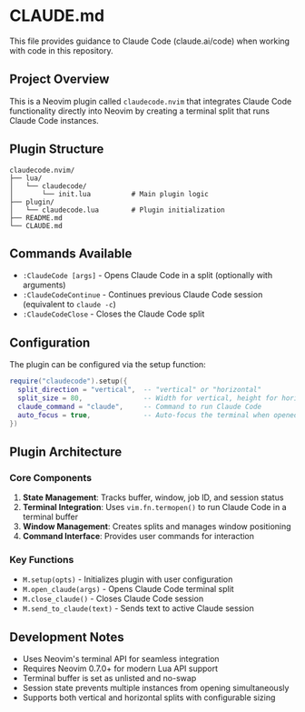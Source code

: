 # CLAUDE.md

This file provides guidance to Claude Code (claude.ai/code) when working with code in this repository.

## Project Overview

This is a Neovim plugin called `claudecode.nvim` that integrates Claude Code functionality directly into Neovim by creating a terminal split that runs Claude Code instances.

## Plugin Structure

```
claudecode.nvim/
├── lua/
│   └── claudecode/
│       └── init.lua          # Main plugin logic
├── plugin/
│   └── claudecode.lua        # Plugin initialization
├── README.md
└── CLAUDE.md
```

## Commands Available

- `:ClaudeCode [args]` - Opens Claude Code in a split (optionally with arguments)
- `:ClaudeCodeContinue` - Continues previous Claude Code session (equivalent to `claude -c`)
- `:ClaudeCodeClose` - Closes the Claude Code split

## Configuration

The plugin can be configured via the setup function:

```lua
require("claudecode").setup({
  split_direction = "vertical",  -- "vertical" or "horizontal"
  split_size = 80,               -- Width for vertical, height for horizontal
  claude_command = "claude",     -- Command to run Claude Code
  auto_focus = true,             -- Auto-focus the terminal when opened
})
```

## Plugin Architecture

### Core Components

1. **State Management**: Tracks buffer, window, job ID, and session status
2. **Terminal Integration**: Uses `vim.fn.termopen()` to run Claude Code in a terminal buffer
3. **Window Management**: Creates splits and manages window positioning
4. **Command Interface**: Provides user commands for interaction

### Key Functions

- `M.setup(opts)` - Initializes plugin with user configuration
- `M.open_claude(args)` - Opens Claude Code terminal split
- `M.close_claude()` - Closes Claude Code session
- `M.send_to_claude(text)` - Sends text to active Claude session

## Development Notes

- Uses Neovim's terminal API for seamless integration
- Requires Neovim 0.7.0+ for modern Lua API support
- Terminal buffer is set as unlisted and no-swap
- Session state prevents multiple instances from opening simultaneously
- Supports both vertical and horizontal splits with configurable sizing